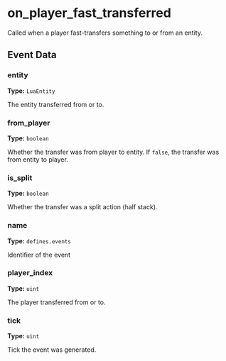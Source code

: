 # on_player_fast_transferred

Called when a player fast-transfers something to or from an entity.

## Event Data

### entity

**Type:** `LuaEntity`

The entity transferred from or to.

### from_player

**Type:** `boolean`

Whether the transfer was from player to entity. If `false`, the transfer was from entity to player.

### is_split

**Type:** `boolean`

Whether the transfer was a split action (half stack).

### name

**Type:** `defines.events`

Identifier of the event

### player_index

**Type:** `uint`

The player transferred from or to.

### tick

**Type:** `uint`

Tick the event was generated.

